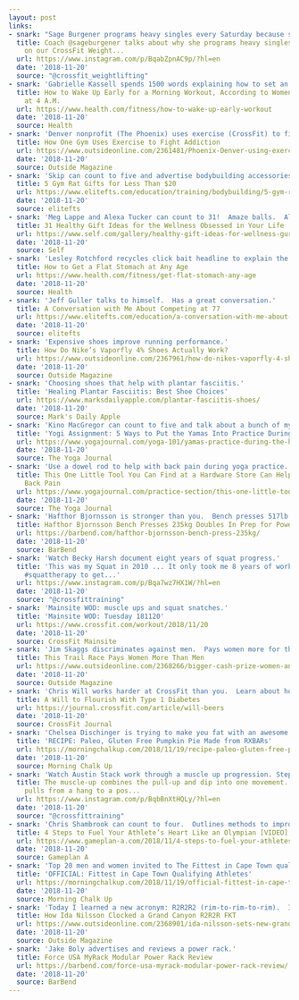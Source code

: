 ```yaml
---
layout: post
links:
- snark: "Sage Burgener programs heavy singles every Saturday because she's awesome."
  title: Coach @sageburgener talks about why she programs heavy singles every Saturday
    on our CrossFit Weight...
  url: https://www.instagram.com/p/BqabZpnAC9p/?hl=en
  date: '2018-11-20'
  source: "@crossfit_weightlifting"
- snark: 'Gabrielle Kassell spends 1500 words explaining how to set an alarm clock in order to wake up and workout.'
  title: How to Wake Up Early for a Morning Workout, According to Women Who Do It
    at 4 A.M.
  url: https://www.health.com/fitness/how-to-wake-up-early-workout
  date: '2018-11-20'
  source: Health
- snark: 'Denver nonprofit (The Phoenix) uses exercise (CrossFit) to fight addiction.'
  title: How One Gym Uses Exercise to Fight Addiction
  url: https://www.outsideonline.com/2361481/Phoenix-Denver-using-exercise-fight-drug-addiction?utm_campaign=rss&utm_source=rss&utm_medium=xmlfeed
  date: '2018-11-20'
  source: Outside Magazine
- snark: 'Skip can count to five and advertise bodybuilding accessories. (advertorial)'
  title: 5 Gym Rat Gifts for Less Than $20
  url: https://www.elitefts.com/education/training/bodybuilding/5-gym-rat-gifts-for-less-than-20/
  date: '2018-11-20'
  source: elitefts
- snark: 'Meg Lappe and Alexa Tucker can count to 31!  Amaze balls.  Also they shill a bunch of fitness related gifts using Amazon affiliate links. Cha-Ching!'
  title: 31 Healthy Gift Ideas for the Wellness Obsessed in Your Life
  url: https://www.self.com/gallery/healthy-gift-ideas-for-wellness-gurus
  date: '2018-11-20'
  source: Self
- snark: 'Lesley Rotchford recycles click bait headline to explain the process of producing abdominal muscles.'
  title: How to Get a Flat Stomach at Any Age
  url: https://www.health.com/fitness/get-flat-stomach-any-age
  date: '2018-11-20'
  source: Health
- snark: 'Jeff Guller talks to himself.  Has a great conversation.'
  title: A Conversation with Me About Competing at 77
  url: https://www.elitefts.com/education/a-conversation-with-me-about-competing-at-77/
  date: '2018-11-20'
  source: elitefts
- snark: 'Expensive shoes improve running performance.'
  title: How Do Nike’s Vaporfly 4% Shoes Actually Work?
  url: https://www.outsideonline.com/2367961/how-do-nikes-vaporfly-4-shoes-actually-work?utm_campaign=rss&utm_source=rss&utm_medium=xmlfeed
  date: '2018-11-20'
  source: Outside Magazine
- snark: 'Choosing shoes that help with plantar fasciitis.'
  title: 'Healing Plantar Fasciitis: Best Shoe Choices'
  url: https://www.marksdailyapple.com/plantar-fasciitis-shoes/
  date: '2018-11-20'
  source: Mark's Daily Apple
- snark: 'Kino MacGregor can count to five and talk about a bunch of mystical yoga/spiritual nonsense.'
  title: 'Yogi Assignment: 5 Ways to Put the Yamas Into Practice During the Holidays'
  url: https://www.yogajournal.com/yoga-101/yamas-practice-during-the-holidays
  date: '2018-11-20'
  source: The Yoga Journal
- snark: 'Use a dowel rod to help with back pain during yoga practice.'
  title: This One Little Tool You Can Find at a Hardware Store Can Help Heal Your
    Back Pain
  url: https://www.yogajournal.com/practice-section/this-one-little-tool-you-can-find-at-a-hardware-store-can-help-heal-your-back-pain
  date: '2018-11-20'
  source: The Yoga Journal
- snark: 'Hafthor Bjornsson is stronger than you.  Bench presses 517lb doubles.'
  title: Hafthor Bjornsson Bench Presses 235kg Doubles In Prep for Powerlifting Meet
  url: https://barbend.com/hafthor-bjornsson-bench-press-235kg/
  date: '2018-11-20'
  source: BarBend
- snark: 'Watch Becky Harsh document eight years of squat progress.'
  title: 'This was my Squat in 2010 ... It only took me 8 years of work and some serious
    #squattherapy to get...'
  url: https://www.instagram.com/p/Bqa7wz7HX1W/?hl=en
  date: '2018-11-20'
  source: "@crossfittraining"
- snark: 'Mainsite WOD: muscle ups and squat snatches.'
  title: 'Mainsite WOD: Tuesday 181120'
  url: https://www.crossfit.com/workout/2018/11/20
  date: '2018-11-20'
  source: CrossFit Mainsite
- snark: 'Jim Skaggs discriminates against men.  Pays women more for the same work.  Cool.'
  title: This Trail Race Pays Women More Than Men
  url: https://www.outsideonline.com/2368266/bigger-cash-prize-women-antelope-fall-island-50k?utm_campaign=rss&utm_source=rss&utm_medium=xmlfeed
  date: '2018-11-20'
  source: Outside Magazine
- snark: 'Chris Will works harder at CrossFit than you.  Learn about how he deals with type 1 diabetes.'
  title: A Will to Flourish With Type 1 Diabetes
  url: https://journal.crossfit.com/article/will-beers
  date: '2018-11-20'
  source: CrossFit Journal
- snark: 'Chelsea Dischinger is trying to make you fat with an awesome pumpkin pie recipe.'
  title: 'RECIPE: Paleo, Gluten Free Pumpkin Pie Made from RXBARs'
  url: https://morningchalkup.com/2018/11/19/recipe-paleo-gluten-free-pumpkin-pie-made-from-rxbars/
  date: '2018-11-20'
  source: Morning Chalk Up
- snark: 'Watch Austin Stack work through a muscle up progression. Step one: be strong.'
  title: The muscle-up combines the pull-up and dip into one movement. The athlete
    pulls from a hang to a pos...
  url: https://www.instagram.com/p/BqbBnXtHQLy/?hl=en
  date: '2018-11-20'
  source: "@crossfittraining"
- snark: 'Chris Shambrook can count to four.  Outlines methods to improve athletic mindset.'
  title: 4 Steps to Fuel Your Athlete’s Heart Like an Olympian [VIDEO]
  url: https://www.gameplan-a.com/2018/11/4-steps-to-fuel-your-athletes-heart-like-an-olympian-video/
  date: '2018-11-20'
  source: Gameplan A
- snark: 'Top 20 men and women invited to The Fittest in Cape Town qualifying event.'
  title: 'OFFICIAL: Fittest in Cape Town Qualifying Athletes'
  url: https://morningchalkup.com/2018/11/19/official-fittest-in-cape-town-qualifying-athletes/
  date: '2018-11-20'
  source: Morning Chalk Up
- snark: 'Today I learned a new acronym: R2R2R2 (rim-to-rim-to-rim).  Ida Nilsson completed the Grand Canyon R2R2R2 in seven hours, 29 minutes, and 16 seconds.'
  title: How Ida Nilsson Clocked a Grand Canyon R2R2R FKT
  url: https://www.outsideonline.com/2368901/ida-nilsson-sets-new-grand-canyon-r2r2r-fkt?utm_campaign=rss&utm_source=rss&utm_medium=xmlfeed
  date: '2018-11-20'
  source: Outside Magazine
- snark: 'Jake Boly advertises and reviews a power rack.'
  title: Force USA MyRack Modular Power Rack Review
  url: https://barbend.com/force-usa-myrack-modular-power-rack-review/
  date: '2018-11-20'
  source: BarBend
---
```

